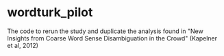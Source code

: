 wordturk_pilot
==============

The code to rerun the study and duplicate the analysis found in "New Insights from Coarse Word Sense Disambiguation in the Crowd" (Kapelner et al, 2012)